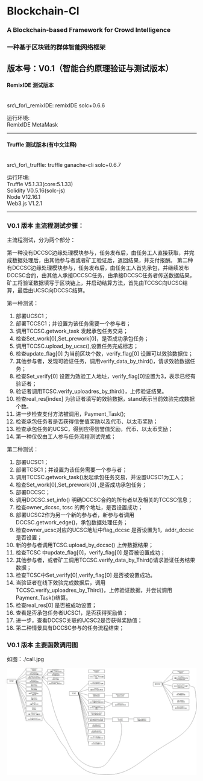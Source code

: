 # Blockchain-CI
### A Blockchain-based Framework for Crowd Intelligence
### 一种基于区块链的群体智能网络框架

版本号：V0.1（智能合约原理验证与测试版本） 
--------------------------------------------------------
#### RemixIDE 测试版本
<br>
src\_for\_remixIDE:   
remixIDE  
solc+0.6.6


运行环境:<br>
    RemixIDE MetaMask

--------------------------------------------------------

#### Truffle 测试版本(有中文注释)
<br>
src\_for\_truffle:    
truffle   
ganache-cli
solc+0.6.7


运行环境:<br>
    Truffle   V5.1.33(core:5.1.33)<br>
    Solidity  V0.5.16(solc-js)<br>
    Node      V12.16.1<br>
    Web3.js   V1.2.1<br>
    
    
--------------------------------------------------------

### V0.1 版本 主流程测试步骤：


主流程测试，分为两个部分：


第一种没有DCCSC边缘处理模块参与，任务发布后，由任务工人直接获取，并完成数据处理后，由其他参与者或者矿工验证后，返回结果，并支付报酬。
第二种有DCCSC边缘处理模块参与，任务发布后，由任务工人首先承包，并继续发布DCCSC合约，由其他人承接DCCSC任务，由承接DCCSC任务者传送数据结果，矿工将验证数据填写于区块链上，并启动结算方法，首先由TCCSC向UCSC结算，最后由UCSC向DCCSC结算。


第一种测试：
1.	部署UCSC1；
2.	部署TCCSC1；并设置为该任务需要一个参与者；
3.	调用TCCSC.getwork_task 发起承包任务交易；
4.	检查Set_work[0],Set_prework[0]，是否成功承包任务；
5.	调用TCCSC.upload_by_ucsc(),设置任务完成标志；
6.	检查update_flag[0] 为当前区块个数，verify_flag[0] 设置可以效验数据位；
7.	其他参与者，发现可验证任务，调用verify_data_by_third()，请求效验数据任务；
8.	检查Set_verify[0] 设置为效验工人地址，verify_flag[0]设置为3，表示已经有验证者；
9.	验证者调用TCSC.verify_uploadres_by_third()，上传验证结果。
10.	检查real_res[index] 为验证者填写的效验数据，stand表示当前效验完成数据个数。
11.	进一步检查支付方法被调用，Payment_Task();
12.	检查承包任务者是否获得信誉值奖励以及代币、以太币奖励；
13.	检查承包任务的UCSC，得到应得信誉值奖励，代币、以太币奖励；
14.	第一种仅仅由工人参与任务流程测试完成；

第二种测试：
1.	部署UCSC1；
2.	部署TCSC1；并设置为该任务需要一个参与者；
3.	调用TCCSC.getwork_task()发起承包任务交易，并设置UCSC1为工人；
4.	检查Set_work[0],Set_prework[0] ,是否成功承包任务；
5.	部署DCCSC；
6.	调用DCCSC.set_info() 明确DCCSC合约的所有者以及相关的TCCSC信息；
7.	检查owner_dccsc, tcsc 的两个地址，是否设置成功；
8.	部署UCSC2作为另一个新的参与者，新参与者调用DCCSC.getwork_edge()，承包数据处理任务；
9.	检查owner_ucsc对应的UCSC地址中flag_dccsc 是否设置为1，addr_dccsc 是否设置；
10.	新的参与者调用TCSC.upload_by_dccsc() 上传数据结果；
11.	检查TCSC 中update_flag[0]，verify_flag[0] 是否被设置成功；
12.	其他参与者，或者矿工调用TCCSC.verify_data_by_Third()请求验证任务结果数据；
13.	检查TCSC中Set_verify[0],verify_flag[0] 是否被设置成功。
14.	当验证者在线下效验完成数据后，调用TCCSC.verify_uploadres_by_Third()，上传验证数据，并尝试调用Payment_Task()结算。
15.	检查real_res[0] 是否被成功设置；
16.	查看是否承包任务者UCSC1，是否获得奖励值；
17.	进一步，查看DCCSC关联的UCSC2是否获得奖励值；
18.	第二种情景具有DCCSC参与的任务流程结束；


### V0.1 版本 主要函数调用图
如图：./call.jpg

![call](./callp.jpg)
